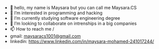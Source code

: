 - 👋 hello, my name is Maysara but you can call me Maysara.CS
- 👀 I’m interested in programming and hacking
- 🌱 I’m currently studying software engineering degree 
- 💞️ I’m looking to collaborate on intrenships in a big companies
- 📫 How to reach me /
- gmail: maysaracs1001@gmail.com
- linkedin: https://www.linkedin.com/in/maysara-mohamed-241017244/

